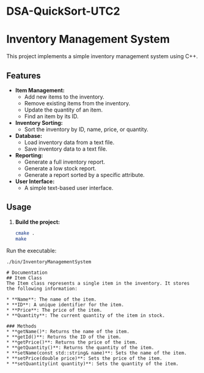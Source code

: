 # DSA-QuickSort-UTC2

# Inventory Management System

This project implements a simple inventory management system using C++.

## Features

* **Item Management:**
    * Add new items to the inventory.
    * Remove existing items from the inventory.
    * Update the quantity of an item.
    * Find an item by its ID.
* **Inventory Sorting:**
    * Sort the inventory by ID, name, price, or quantity.
* **Database:**
    * Load inventory data from a text file.
    * Save inventory data to a text file.
* **Reporting:**
    * Generate a full inventory report.
    * Generate a low stock report.
    * Generate a report sorted by a specific attribute.
* **User Interface:**
    * A simple text-based user interface.

## Usage

1. **Build the project:**
   ```bash
   cmake .
   make
Run the executable:
   ```
   ./bin/InventoryManagementSystem

# Documentation
## Item Class
The Item class represents a single item in the inventory. It stores the following information:

* **Name**: The name of the item.
* **ID**: A unique identifier for the item.
* **Price**: The price of the item.
* **Quantity**: The current quantity of the item in stock.

### Methods
* **getName()*: Returns the name of the item.
* **getId()**: Returns the ID of the item.
* **getPrice()**: Returns the price of the item.
* **getQuantity()**: Returns the quantity of the item.
* **setName(const std::string& name)**: Sets the name of the item.
* **setPrice(double price)**: Sets the price of the item.
* **setQuantity(int quantity)**: Sets the quantity of the item.
